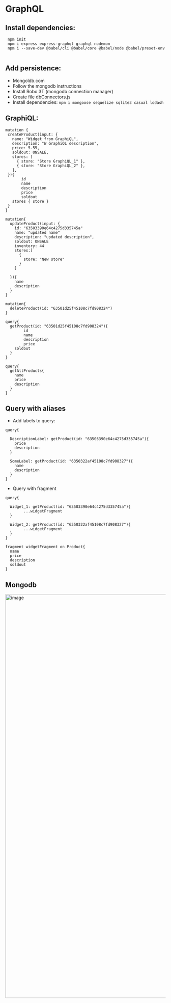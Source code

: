 # GraphQL
## Install dependencies:
```
 npm init
 npm i express express-graphql graphql nodemon
 npm i --save-dev @babel/cli @babel/core @babel/node @babel/preset-env
 
```
## Add persistence:
  - Mongoldb.com
  - Follow the mongodb instructions
  - Install Robo 3T (mongodb connection manager)
  - Create file dbConnectors.js
  - Install dependencies: ```npm i mongoose sequelize sqlite3 casual lodash```
## GraphiQL:
 
 ```
 mutation {
  createProduct(input: {
    name: "Widget from GraphiQL",
    description: "W GraphiQL description",
    price: 5.55,
    soldout: ONSALE,
    stores: [
      { store: "Store GraphiQL_1" },
      { store: "Store GraphiQL_2" },
    ],   
  }){
    	id
    	name
    	description
    	price
    	soldout
	stores { store }
  }
}
```
```
mutation{
  updateProduct(input: {
    id: "63503390e64c4275d335745a"
    name: "updated name"
    description: "updated description",
    soldout: ONSALE
    inventory: 44
    stores:[
      {
        store: "New store"
      }
    ]
   
  }){
    name
    description
  }
}
```
```
mutation{
  deleteProduct(id: "63501d25f45108c7fd908324")
}
```
```
query{
  getProduct(id: "63501d25f45108c7fd908324"){
    	id
    	name
    	description
    	price
   	soldout
  }
}
```
```
query{
  getAllProducts{
    name
    price
    description
  }
}
```

## Query with aliases
- Add labels to query:
```
query{
  
  DescriptionLabel: getProduct(id: "63503390e64c4275d335745a"){
    price
    description
  }
  
  SomeLabel: getProduct(id: "6350322af45108c7fd908327"){
    name
    description
  }
}
```

- Query with fragment
```
query{
  
  Widget_1: getProduct(id: "63503390e64c4275d335745a"){
		...widgetFragment
  }
  
  Widget_2: getProduct(id: "6350322af45108c7fd908327"){
		...widgetFragment
  }
}

fragment widgetFragment on Product{
  name
  price
  description
  soldout
}
```
  
## Mongodb
<img width="1268" alt="image" src="https://user-images.githubusercontent.com/45378000/196783089-505b3c1f-35e0-4012-9f77-a392c3b7d373.png">
